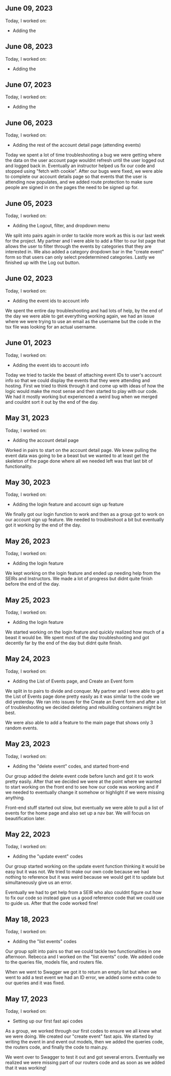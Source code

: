## June 09, 2023

Today, I worked on:

* Adding the

## June 08, 2023

Today, I worked on:

* Adding the

## June 07, 2023

Today, I worked on:

* Adding the

## June 06, 2023

Today, I worked on:

* Adding the rest of the account detail page (attending events)

Today we spent a lot of time troubleshooting a bug we were
getting where the data on the user account page wouldnt refresh
until the user logged out and logged back in. Eventually an
instructor helped us fix our code and stopped using "fetch with
cookie". After our bugs were fixed, we were able to complete our
account details page so that events that the user is attending
now populates, and we added route protection to make sure people
are signed in on the pages the need to be signed up for.

## June 05, 2023

Today, I worked on:

* Adding the Logout, filter, and dropdown menu

We split into pairs again in order to tackle more work as
this is our last week for the project. My partner and I were
able to add a filter to our list page that allows the user to
filter through the events by categories that they are interested
in. We also added a category dropdown bar in the "create event"
form so that users can only select predetermined categories.
Lastly we finished up with the Log out button.


## June 02, 2023

Today, I worked on:

* Adding the event ids to account info

We spent the entire day troubleshooting and had lots of
help, by the end of the day we were able to get everything
working again, we had an issue where we were trying to use
an email as the username but the code in the tsx file was
looking for an actual username.


## June 01, 2023

Today, I worked on:

* Adding the event ids to account info

Today we tried to tackle the beast of attaching event
IDs to user's account info so that we could display the
events that they were attending and hosting. First we tried
to think through it and come up with ideas of how the logic
would make the most sense and then started to play with our
code. We had it mostly working but experienced a weird bug
when we merged and couldnt sort it out by the end of the day.


## May 31, 2023

Today, I worked on:

* Adding the account detail page

Worked in pairs to start on the account detail page.
We knew pulling the event data was going to be a beast
but we wanted to at least get the skeleton of the page
done where all we needed left was that last bit of
functionality.


## May 30, 2023

Today, I worked on:

* Adding the login feature and account sign up feature

We finally got our login function to work and then as a
group got to work on our account sign up feature. We
needed to troubleshoot a bit but eventually got it
working by the end of the day.


## May 26, 2023

Today, I worked on:

* Adding the login feature

We kept working on the login feature and ended up needing
help from the SEIRs and Instructors. We made a lot of
progress but didnt quite finish before the end of the day.


## May 25, 2023

Today, I worked on:

* Adding the login feature

We started working on the login feature and quickly realized
how much of a beast it would be. We spent most of the day
troubleshooting and got decently far by the end of the day
but didnt quite finish.


## May 24, 2023

Today, I worked on:

* Adding the List of Events page, and Create an Event form

We split in to pairs to divide and conquer. My partner and I
were able to get the List of Events page done pretty easily
as it was similar to the code we did yesterday. We ran into
issues for the Create an Event form and after a lot of
troubleshooting we decided deleting and rebuilding containers
might be best.

We were also able to add a feature to the main page that shows
only 3 random events.

## May 23, 2023

Today, I worked on:

* Adding the "delete event" codes, and started
front-end

Our group added the delete event code before lunch and
got it to work pretty easily. After that we decided
we were at the point where we wanted to start working
on the front end to see how our code was working and
if we needed to eventually change it somehow or highlight
if we were missing anything.

Front-end stuff started out slow, but eventually we were
able to pull a list of events for the home page and also
set up a nav bar. We will focus on beautification later.

## May 22, 2023

Today, I worked on:

* Adding the "update event" codes

Our group started working on the update event function
thinking it would be easy but it was not. We tried to
make our own code because we had nothing to reference
but it was weird because we would get it to update but
simultaneously give us an error.

Eventually we had to get help from a SEIR who also couldnt
figure out how to fix our code so instead gave us a good
reference code that we could use to guide us. After
that the code worked fine!


## May 18, 2023

Today, I worked on:

* Adding the "list events" codes

Our group split into pairs so that we could tackle
two functionalities in one afternoon. Rebecca and I
worked on the "list events" code. We added code to
the queries file, models file, and routers file.

When we went to Swagger we got it to return an empty
list but when we went to add a test event we had an
ID error, we added some extra code to our queries
and it was fixed.

## May 17, 2023

Today, I worked on:

* Setting up our first fast api codes

As a group, we worked through our first codes to
ensure we all knew what we were doing. We created
our "create event" fast apis. We started by writing
the event in and event out models, then we added the
queries code, the routers code, and finally the code
to main.py.

We went over to Swagger to test it out and got several
errors. Eventually we realized we were missing part of
our routers code and as soon as we added that it was
working!
